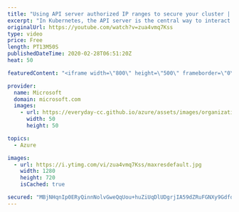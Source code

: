 ```yaml
---
title: "Using API server authorized IP ranges to secure your cluster | Azure Friday"
excerpt: "In Kubernetes, the API server is the central way to interact and manage the cluster. To improve cluster security in Azure Kubernetes Server, Ruchika Gupta shows Scott Hanselman how you can restrict access to the API server to a limited set of IP address ranges.  2:23 - Demo  Secure access to the API"
originalUrl: https://youtube.com/watch?v=zua4vmq7Kss
type: video
price: Free
length: PT13M50S
publishedDateTime: 2020-02-28T06:51:20Z
heat: 50

featuredContent: "<iframe width=\"800\" height=\"500\" frameborder=\"0\" src=\"https://www.youtube.com/embed/zua4vmq7Kss\" allow=\"accelerometer; autoplay; encrypted-media; gyroscope; picture-in-picture\" allowfullscreen></iframe>"

provider:
  name: Microsoft
  domain: microsoft.com
  images:
    - url: https://everyday-cc.github.io/azure/assets/images/organizations/microsoft.com-50x50.jpg
      width: 50
      height: 50

topics:
  - Azure

images:
  - url: https://i.ytimg.com/vi/zua4vmq7Kss/maxresdefault.jpg
    width: 1280
    height: 720
    isCached: true

secured: "MBjNHqnIp0ERyQinnNolvGweQqUou+huZiUqDlUDgrjIA59dZRuFGNXy9GdfdW6m+lUYCKN+C7ldU7d/I56IzSMqgHMmvF6UqtQn6mvoLmFcGdbuRlFXNAqQ4aA1HzcsQsgAIy7tTlPUKFD4k2gN1tVjeQVKK6S+bBpS+OH7673ZRkDAzHemRs8VdI+Fd2uCPGozOKecCkna1/aCyCqOyYoWycIA4BAvV2EzmqAhd7dRD7txbhZ289wYLs2vROGjMPHpq0lSuYFjG8RxCzwx6PBmups086nssPT6dvO0tVeiqLLGWySYgex6NkeExLOhAlBUljr+PsI7q0gybpzP3bAmF6w5a+jO0tdLLHd66FjAAs6sSU9Q6cLET+k8M0ZxQdjJY20xHglVsqsvMIQ7TfFbFfpOuKCV8sBvuYupkhs=;EnHpz5o6s+SXx59U9vAsVw=="
---
```


